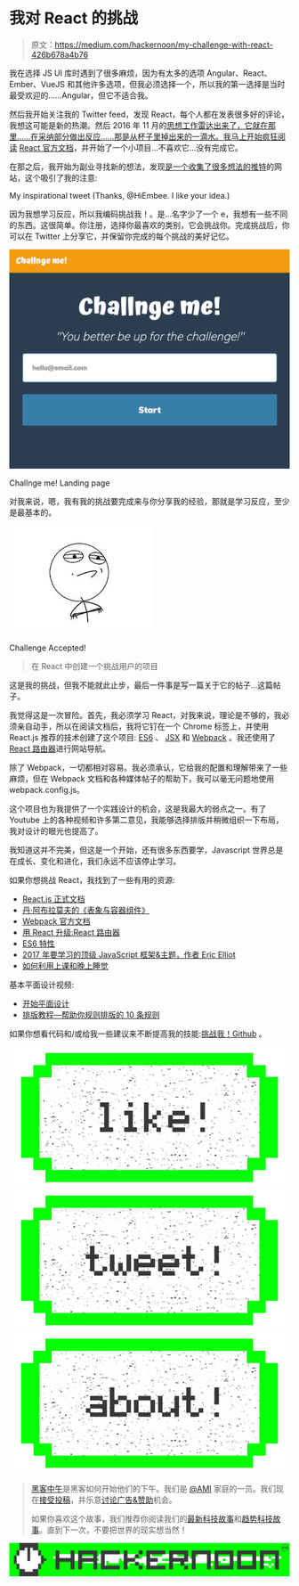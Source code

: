 # 我对 React 的挑战

> 原文：<https://medium.com/hackernoon/my-challenge-with-react-426b678a4b76>

我在选择 JS UI 库时遇到了很多麻烦，因为有太多的选项 Angular、React、Ember、VueJS 和其他许多选项，但我必须选择一个，所以我的第一选择是当时最受欢迎的……Angular，但它不适合我。

然后我开始关注我的 Twitter feed，发现 React，每个人都在发表很多好的评论，我想这可能是新的热潮。然后 2016 年 11 月的[思想工作雷达出来了，它就在那里……在采纳部分做出反应……那是从杯子里掉出来的一滴水。我马上开始疯狂阅读](https://www.thoughtworks.com/radar/languages-and-frameworks/react-js) [React 官方文档](https://facebook.github.io/react/docs/hello-world.html)，并开始了一个小项目…不喜欢它…没有完成它。

在那之后，我开始为副业寻找新的想法，发现[是一个收集了很多想法的推特](http://www.ideamachine.io)的网站，这个吸引了我的注意:

My inspirational tweet (Thanks, @HiEmbee. I like your idea.)

因为我想学习反应，所以我编码挑战我！。是...名字少了一个 e，我想有一些不同的东西。这很简单。你注册，选择你最喜欢的类别，它会挑战你。完成挑战后，你可以在 Twitter 上分享它，并保留你完成的每个挑战的美好记忆。

![](img/c2ae604ac7cc17d69404c3f0080c2c95.png)

Challnge me! Landing page

对我来说，嗯，我有我的挑战要完成来与你分享我的经验，那就是学习反应，至少是最基本的。

![](img/2adf06140a8c710519e3a0cacccdf67f.png)

Challenge Accepted!

> 在 React 中创建一个挑战用户的项目

这是我的挑战，但我不能就此止步，最后一件事是写一篇关于它的帖子…这篇帖子。

我觉得这是一次冒险。首先，我必须学习 React，对我来说，理论是不够的，我必须亲自动手，所以在阅读文档后，我将它钉在一个 Chrome 标签上，并使用 React.js 推荐的技术创建了这个项目: [ES6](http://es6-features.org/#Constants) 、 [JSX](https://facebook.github.io/react/docs/introducing-jsx.html) 和 [Webpack](https://webpack.js.org/) 。我还使用了 [React 路由器](https://css-tricks.com/learning-react-router/)进行网站导航。

除了 Webpack，一切都相对容易。我必须承认，它给我的配置和理解带来了一些麻烦，但在 Webpack 文档和各种媒体帖子的帮助下，我可以毫无问题地使用 webpack.config.js。

这个项目也为我提供了一个实践设计的机会，这是我最大的弱点之一。有了 Youtube 上的各种视频和许多第二意见，我能够选择排版并稍微组织一下布局，我对设计的眼光也提高了。

我知道这并不完美，但这是一个开始，还有很多东西要学，Javascript 世界总是在成长、变化和进化，我们永远不应该停止学习。

如果你想挑战 React，我找到了一些有用的资源:

*   [React.js 正式文档](https://facebook.github.io/react/docs/hello-world.html)
*   [丹·阿布拉莫夫的《表象与容器组件》](/@dan_abramov/smart-and-dumb-components-7ca2f9a7c7d0)
*   [Webpack 官方文档](https://webpack.js.org/guides/get-started/)
*   [用 React 升级:React 路由器](https://css-tricks.com/learning-react-router/)
*   [ES6 特性](http://es6-features.org/#Constants)
*   [2017 年要学习的顶级 JavaScript 框架&主题，作者 Eric Elliot](/javascript-scene/top-javascript-frameworks-topics-to-learn-in-2017-700a397b711)
*   [如何利用上课和晚上睡觉](/@dan_abramov/how-to-use-classes-and-sleep-at-night-9af8de78ccb4)

基本平面设计视频:

*   [开始平面设计](https://www.youtube.com/playlist?list=PLpQQipWcxwt8vVzFpoJS5TtCh8Ktke9TH)
*   [排版教程—帮助你规则排版的 10 条规则](https://www.youtube.com/watch?v=QrNi9FmdlxY&t=108s)

如果你想看代码和/或给我一些建议来不断提高我的技能:[挑战我！Github](https://github.com/Jalissa/challngeme) 。

[![](img/50ef4044ecd4e250b5d50f368b775d38.png)](http://bit.ly/HackernoonFB)[![](img/979d9a46439d5aebbdcdca574e21dc81.png)](https://goo.gl/k7XYbx)[![](img/2930ba6bd2c12218fdbbf7e02c8746ff.png)](https://goo.gl/4ofytp)

> [黑客中午](http://bit.ly/Hackernoon)是黑客如何开始他们的下午。我们是 [@AMI](http://bit.ly/atAMIatAMI) 家庭的一员。我们现在[接受投稿](http://bit.ly/hackernoonsubmission)，并乐意[讨论广告&赞助](mailto:partners@amipublications.com)机会。
> 
> 如果你喜欢这个故事，我们推荐你阅读我们的[最新科技故事](http://bit.ly/hackernoonlatestt)和[趋势科技故事](https://hackernoon.com/trending)。直到下一次，不要把世界的现实想当然！

![](img/be0ca55ba73a573dce11effb2ee80d56.png)